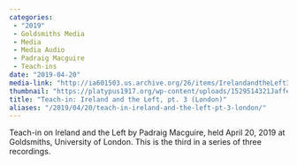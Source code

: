 ```yaml
---
categories:
 - "2019"
 - Goldsmiths Media
 - Media
 - Media Audio
 - Padraig Macguire
 - Teach-ins
date: "2019-04-20"
media-link: "http://ia601503.us.archive.org/26/items/IrelandandtheLeft3/IrelandandtheLeft3.mp3"
thumbnail: "https://platypus1917.org/wp-content/uploads/1529514321JaffeConnollystatuedublintighter_crop666.jpg"
title: "Teach-in: Ireland and the Left, pt. 3 (London)"
aliases: "/2019/04/20/teach-in-ireland-and-the-left-pt-3-london/"
---
```


Teach-in on Ireland and the Left by Padraig Macguire, held April 20, 2019 at Goldsmiths, University of London. This is the third in a series of three recordings.
